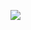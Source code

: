 [![](https://github-readme-stats.vercel.app/api?username=sierra1011&count_private=true&hide=contribs,stars)](https://github.com/sierra1011)

